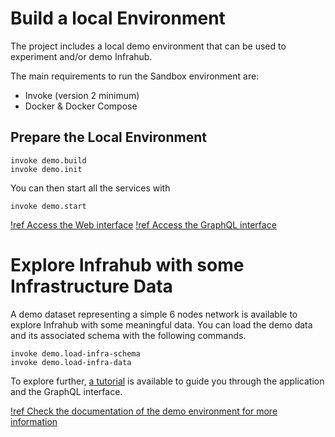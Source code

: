 
# Build a local Environment

The project includes a local demo environment that can be used to experiment and/or demo Infrahub.

The main requirements to run the Sandbox environment are:
- Invoke (version 2 minimum)
- Docker & Docker Compose

## Prepare the Local Environment

```
invoke demo.build
invoke demo.init
```

You can then start all the services with

```
invoke demo.start
```

[!ref Access the Web interface](http://localhost:3000)
[!ref Access the GraphQL interface](http://localhost:8000/graphql)


# Explore Infrahub with some Infrastructure Data

A demo dataset representing a simple 6 nodes network is available to explore Infrahub with some meaningful data.
You can load the demo data and its associated schema with the following commands.

```
invoke demo.load-infra-schema
invoke demo.load-infra-data
```

To explore further, [a tutorial](../02_tutorial/readme.md) is available to guide you through the application and the GraphQL interface.


[!ref Check the documentation of the demo environment for more information](../20_knowledge_base/80_local_demo_environment.md)
